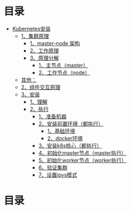 
目录
=================

* [Kubernetes安装](https://github.com/linabellbiu/CloudNative/blob/main/k8s/安装.md#kubernetes安装)
   * [1、集群原理](https://github.com/linabellbiu/CloudNative/blob/main/k8s/安装.md#1集群原理)
      * [1、master-node 架构](https://github.com/linabellbiu/CloudNative/blob/main/k8s/安装.md#1master-node-架构)
      * [2、工作原理](https://github.com/linabellbiu/CloudNative/blob/main/k8s/安装.md#2工作原理)
      * [3、原理分解](https://github.com/linabellbiu/CloudNative/blob/main/k8s/安装.md#3原理分解)
         * [1、主节点（master）](https://github.com/linabellbiu/CloudNative/blob/main/k8s/安装.md#1主节点master)
         * [2、工作节点（node）](https://github.com/linabellbiu/CloudNative/blob/main/k8s/安装.md#2工作节点node)
   * [其他：](https://github.com/linabellbiu/CloudNative/blob/main/k8s/安装.md#其他)
   * [2、组件交互原理](https://github.com/linabellbiu/CloudNative/blob/main/k8s/安装.md#2组件交互原理)
   * [3、安装](https://github.com/linabellbiu/CloudNative/blob/main/k8s/安装.md#3安装)
      * [1、理解](https://github.com/linabellbiu/CloudNative/blob/main/k8s/安装.md#1理解)
      * [2、执行](https://github.com/linabellbiu/CloudNative/blob/main/k8s/安装.md#2执行)
         * [1、准备机器](https://github.com/linabellbiu/CloudNative/blob/main/k8s/安装.md#1准备机器)
         * [2、安装前置环境（都执行）](https://github.com/linabellbiu/CloudNative/blob/main/k8s/安装.md#2安装前置环境都执行)
            * [1、基础环境](https://github.com/linabellbiu/CloudNative/blob/main/k8s/安装.md#1基础环境)
            * [2、docker环境](https://github.com/linabellbiu/CloudNative/blob/main/k8s/安装.md#2docker环境)
         * [3、安装k8s核心（都执行）](https://github.com/linabellbiu/CloudNative/blob/main/k8s/安装.md#3安装k8s核心都执行)
         * [4、初始化master节点（master执行）](https://github.com/linabellbiu/CloudNative/blob/main/k8s/安装.md#4初始化master节点master执行)
         * [5、初始化worker节点（worker执行）](https://github.com/linabellbiu/CloudNative/blob/main/k8s/安装.md#5初始化worker节点worker执行)
         * [6、验证集群](https://github.com/linabellbiu/CloudNative/blob/main/k8s/安装.md#6验证集群)
         * [7、设置ipvs模式](https://github.com/linabellbiu/CloudNative/blob/main/k8s/安装.md#7设置ipvs模式)

目录
=================



<!-- Created by https://github.com/ekalinin/github-markdown-toc -->

